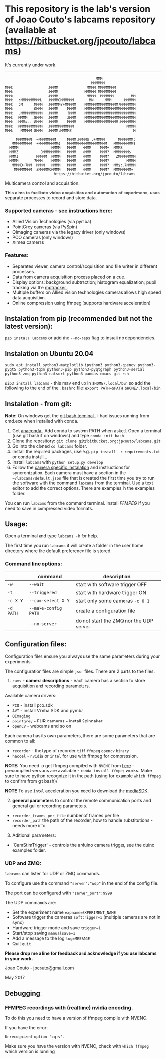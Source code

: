 

# This repository is the lab's version of Joao Couto's labcams repository (available at https://bitbucket.org/jpcouto/labcams)

It's currently under work.


------


                                             MMM
                                           MMMMMM
    MMM:               .MMMM             MMMM MMMMMMMM
    MMM:               .MMMM            MMMMM MMMMMMMM      
    MMM:               .MMMM             MMMM  MMMMMM        MM 
    MMM:  :MMMMMMMMM.  .MMMMOMMMMMM       MN     MMM      MMMMM 
    MMM:  :M     MMMM  .MMMMM?+MMMMM    MMMMMMMMMMMMMMM7MMMMMMM  
    MMM:         OMMM  .MMMM    MMMM    MMMMMMMMMMMMMMMMMMMMMMM 
    MMM:  .MMMMMMMMMM  .MMMM    ?MMM    MMMMMMMMMMMMMMMMMMMMMMM 
    MMM:  MMMM  .8MMM  .MMMM    ZMMM    MMMMMMMMMMMMMMMMMMMMMMM 
    MMM:  MMM=...8MMM  .MMMM    MMMM    MMMMMMMMMMMMMMM.MMMMMMM  
    MMM:  MMMMMMMMMMM  .MMMMMMMMMMM                        MMMM 
    MMM:   MMMMM 8MMM  .MMMM:MMMMZ                            M 

         MMMMMMN  =MMMMMMMM     MMMM.MMMM$ .+MMMM      MMMMMMM: 
       MMMMMMMMM  +MMMMMMMMM$   MMMMMMMMMMMMMMMMMM   MMMMMMMMM8 
      MMMM               MMMM   MMMM   MMMM    MMM+  MMM8       
      MMMZ          OMMMMMMMM   MMMM   NMMM    MMM?  MMMMMMM$   
      MMMI        MMMMM  MMMM   MMMM   NMMM    MMM?   ZMMMMMMMM 
      MMMM       7MMM    MMMM   MMMM   NMMM    MMM?        MMMM 
       MMMMD+7MM  MMMN   MMMM   MMMM   NMMM    MMM?  MM$:.7MMMM   
        MMMMMMMM  ZMMMMMOMMMM   MMMM   NMMM    MMM?  MMMMMMMM+  
                          https://bitbucket.org/jpcouto/labcams   

Multicamera control and acquisition.

This aims to facilitate video acquisition and automation of experimens, uses separate processes to record and store data.

### Supported cameras -  [see instructions here](./camera_instructions.md):

 * Allied Vision Technologies (via pymba)
 * PointGrey cameras (via PySpin)
 * QImaging cameras via the legacy driver (only windows)
 * PCO cameras (only windows)
 * Ximea cameras

### Features:

 *  Separates viewer, camera control/acquisition and file writer in different processes.
 *  Data from camera acquisition process placed on a cue.
 *  Display options: background subtraction; histogram equalization; pupil tracking via the [ mptracker ](https://bitbucket.org/jpcouto/mptracker).	
 *  Multiple buffers on Allied vision technologies cameras allows high speed data acquisition.
 * Online compression using ffmpeg (supports hardware acceleration)


## Instalation from pip (recommended but not the latest version):

``pip install labcams`` or add the ``--no-deps`` flag to install no dependencies.

## Instalation on Ubuntu 20.04

``sudo apt install python3-matplotlib ipython3 python3-opencv python3-pyqt5 python3-tqdm python3-pip python3-pyqtgraph python3-serial python3-zmq python3-natsort python3-pandas emacs git ssh``


``pip3 install labcams`` - this may end up in ``$HOME/.local/bin`` so add the following to the end of the ``.bashrc`` file: ``export PATH=$PATH:$HOME/.local/bin``

## Instalation - from git:

**Note:** On windows get the [ git bash terminal ](https://git-scm.com/downloads). I had issues running from cmd.exe when installed with conda.

1. Get [ anaconda ](https://conda.io/anaconda.html). Add conda to system PATH when asked. Open a terminal (use git bash if on windows) and type ``conda init bash``.
2. Clone the repository: ``git clone git@bitbucket.org:jpcouto/labcams.git``
3. Go into the cloned ``cd labcams`` folder.
4. Install the required packages, use e.g. ``pip install -r requirements.txt`` or conda install... 
5. Install ``labcams`` with ``python setup.py develop``
6. Follow the [camera specific instalation](./camera_instructions.md) and instructions for syncronization. Each camera must have a section in the ``~/labcams/default.json`` file that is created the first time you try to run the software with the command ``labcams`` from the terminal. Use a text editor to add the correct options. There are examples in the examples folder.

You can run ``labcams`` from the command terminal. Install *FFMPEG* if you need to save in compressed video formats.

## Usage:

Open a terminal and type ``labcams -h`` for help.

The first time you run ``labcams`` it will create a folder in the user home directory where the default preference file is stored.

### Command line options:

|       |  command     | description |
|-------|--------------|-------------|
| ``-w``| ``--wait``   | start with software trigger OFF |
| ``-t``| ``--triggered`` |  start with hardware trigger ON |
| ``-c X Y`` | ``--cam-select X Y``     |  start only some cameras ``-c 0 1`` |
| ``-d PATH`` | ``--make-config PATH``  |  create a configuration file |
| | ``--no-server`` | do not start the ZMQ nor the UDP server |


## Configuration files:

Configuration files ensure you always use the same parameters during your experiments.

The configuration files are simple ``json`` files. There are 2 parts to the files.

1. ``cams`` - **camera descriptions** - each camera has a section to store acquisition and recording parameters.

Available camera drivers:

 * `PCO` - install pco.sdk
 * `AVT` - install Vimba SDK and pymba
 * `QImaging` 
 * `pointgrey` - FLIR cameras - install Spinnaker
 * `openCV` - webcams and so on

Each camera has its own parameters, there are some parameters that are common to all:

* `recorder` - the type of recorder `tiff` `ffmpeg` `opencv` `binary`
 * `haccel` - `nvidia` or `intel` for use with ffmpeg for compression.

**NOTE:** You need to get ffmpeg compiled with `NVENC` from [here](https://developer.nvidia.com/ffmpeg) - precompiled versions are avaliable - `conda install ffmpeg` works. Make sure to have python recognize it in the path (using for example `which ffmpeg` to confirm from git bash)/


**NOTE** To use `intel` acceleration you need to download the [mediaSDK](https://software.intel.com/content/www/us/en/develop/tools/media-sdk.html).


2. **general parameters** to control the remote communication ports and general gui or recording parameters.

 * `recorder_frames_per_file` number of frames per file
 * `recorder_path` the path of the recorder, how to handle substitutions - needs more info.
 

3. Aditional parameters:

 * 'CamStimTrigger' - controls the arduino camera trigger, see the duino examples folder.


### UDP and ZMQ:

``labcams`` can listen for UDP or ZMQ commands.


To configure use the command ``"server":"udp"`` in the end of the config file.

The port can be configured with ``"server_port":9999``

The UDP commands are:

 * Set the experiment name ``expname=EXPERIMENT_NAME``
 * Software trigger the cameras ``softtrigger=1`` (multiple cameras are not in sync)
 * Hardware trigger mode and save ``trigger=1``
 * Start/stop saving ``manualsave=1``
 * Add a message to the log ``log=MESSAGE``
 * Quit ``quit``

**Please drop me a line for feedback and acknowledge if you use labcams in your work.**


Joao Couto - jpcouto@gmail.com

May 2017



## Debugging:

### FFMPEG recordings with (realtime) nvidia encoding.

To do this you need to have a version of ffmpeg compile with NVENC.

If you have the error:

   ``Unrecognized option 'cq:v'.``

Make sure you have the version with NVENC, check with ``which ffmpeg`` which version is running



